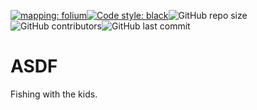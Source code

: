 [![mapping: folium](https://camo.githubusercontent.com/d7a1f81a2ee7576ab86720d9135ab3c915550e3945a7859f1c0300ab22ac1cec/687474703a2f2f707974686f6e2d76697375616c697a6174696f6e2e6769746875622e696f2f666f6c69756d2f5f696d616765732f666f6c69756d5f6c6f676f2e6a7067)](https://python-visualization.github.io/folium/)[![Code style: black](https://img.shields.io/badge/code%20style-black-000000.svg)](https://github.com/psf/black)![GitHub repo size](https://img.shields.io/github/repo-size/jasparkatt/ASDF)![GitHub contributors](https://img.shields.io/github/contributors/jasparkatt/ASDF)![GitHub last commit](https://img.shields.io/github/last-commit/jasparkatt/ASDF)


# ASDF
Fishing with the kids.

